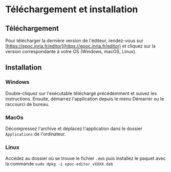 # Téléchargement et installation

## Téléchargement

Pour télécharger la dernière version de l'éditeur, rendez-vous sur [https://epoc.inria.fr/editor](https://epoc.inria.fr/editor) et cliquez sur la version correspondante à votre OS (Windows, macOS, Linux).

## Installation

### Windows

Double-cliquez sur l'exécutable téléchargé précédemment et suivez les instructions. Ensuite, démarrez l'application depuis le menu Démarrer ou le raccourci de bureau.

### MacOs

Décompressez l'archive et déplacez l'application dans le dossier `Applications` de l'ordinateur.

### Linux

Accédez au dossier où se trouve le fichier `.deb` puis installez le paquet avec la commande `sudo dpkg -i epoc-editor_vXXXX.deb`
